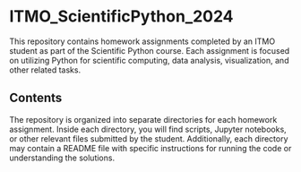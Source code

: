 # ITMO_ScientificPython_2024
This repository contains homework assignments completed by an ITMO student as part of the Scientific Python course. Each assignment is focused on utilizing Python for scientific computing, data analysis, visualization, and other related tasks.

## Contents

The repository is organized into separate directories for each homework assignment. Inside each directory, you will find scripts, Jupyter notebooks, or other relevant files submitted by the student. Additionally, each directory may contain a README file with specific instructions for running the code or understanding the solutions.
